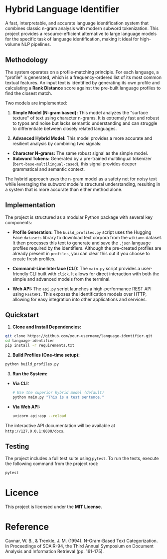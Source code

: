 # Hybrid Language Identifier

A fast, interpretable, and accurate language identification system that combines classic n-gram analysis with modern subword tokenization. This project provides a resource-efficient alternative to large language models for the specific task of language identification, making it ideal for high-volume NLP pipelines.

## Methodology

The system operates on a profile-matching principle. For each language, a "profile" is generated, which is a frequency-ordered list of its most common textual features. An input text is identified by generating its own profile and calculating a **Rank Distance** score against the pre-built language profiles to find the closest match.

Two models are implemented:

1. **Simple Model (N-gram based):** This model analyzes the "surface texture" of text using character n-grams. It is extremely fast and robust to typos and noise but lacks semantic understanding and can struggle to differentiate between closely related languages.

2. **Advanced Hybrid Model:** This model provides a more accurate and resilient analysis by combining two signals:
  - **Character N-grams:** The same robust signal as the simple model.
  - **Subword Tokens:** Generated by a pre-trained multilingual tokenizer (`bert-base-multilingual-cased`), this signal provides deeper grammatical and semantic context.

The hybrid approach uses the n-gram model as a safety net for noisy text while leveraging the subword model's structural understanding, resulting in a system that is more accurate than either method alone.

## Implementation

The project is structured as a modular Python package with several key components:

- **Profile Generation:** The `build_profiles.py` script uses the Hugging Face `datasets` library to download text corpora from the `wikiann` dataset. It then processes this text to generate and save the `.json` language profiles required by the identifiers. Although the pre-created profiles are already present in `profiles`, you can clear this out if you choose to create fresh profiles.

- **Command-Line Interface (CLI):** The `main.py` script provides a user-friendly CLI built with `click`. It allows for direct interaction with both the simple and advanced models from the terminal.

- **Web API:** The `api.py` script launches a high-performance REST API using `FastAPI`. This exposes the identification models over HTTP, allowing for easy integration into other applications and services.

## Quickstart

1. **Clone and Install Dependencies:**

```bash
git clone https://github.com/your-username/language-identifier.git
cd language-identifier
pip install -r requirements.txt
```

2. **Build Profiles (One-time setup):**

```bash
python build_profiles.py
```

3. **Run the System:**

  - **Via CLI:**
  
    ```bash
    # Use the superior hybrid model (default)
    python main.py "This is a test sentence."
    ```

  - **Via Web API:**
  
    ```bash
    uvicorn api:app --reload
    ```

  The interactive API documentation will be available at `http://127.0.0.1:8000/docs`.

## Testing

The project includes a full test suite using `pytest`. To run the tests, execute the following command from the project root:

```bash
pytest
```

# Licence
This project is licensed under the **MIT License**.

# Reference 

Cavnar, W. B., & Trenkle, J. M. (1994). N-Gram-Based Text Categorization. In Proceedings of SDAIR-94, the Third Annual Symposium on Document Analysis and Information Retrieval (pp. 161-175).
